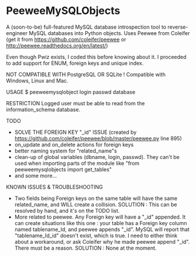 PeeweeMySQLObjects
==================

A (soon-to-be) full-featured MySQL database introspection tool to reverse-engineer MySQL databases into Python objects.
Uses Peewee from Coleifer (get it from https://github.com/coleifer/peewee or http://peewee.readthedocs.org/en/latest/)

Even though Pwiz exists, I coded this before knowing about it. I proceeded to add support for ENUM, foreign keys and unique index.

NOT COMPATIBLE WITH PostgreSQL OR SQLite !
Compatible with Windows, Linux and Mac.

USAGE
$ peeweemysqlobject login passwd database

RESTRICTION
Logged user must be able to read from the information_schema database.

TODO
* SOLVE THE FOREIGN KEY "_id" ISSUE (created by https://github.com/coleifer/peewee/blob/master/peewee.py line 895)
* on_update and on_delete actions for foreign keys
* better naming system for "related_name"s
* clean-up of global variables (dbname, login, passwd). They can't be used when importing parts of the module like "from peeweemysqlobjects import get_tables"
* and some more...

KNOWN ISSUES & TROUBLESHOOTING
* Two fields being Foreign keys on the same table will have the same related_name, and WILL create a collision.
    SOLUTION : This can be resolved by hand, and it's on the TODO list.
* More related to peewee. Any Foreign key will have a "_id" appended. It can create situations like this one : your table has a Foreign key column named tablename_Id, 
    and peewee appends "_id". MySQL will report that "tablename_Id_id" doesn't exist, which is true. I need to either think about a workaround, or ask Coleifer why he
    made peewee append "_id". There must be a reason.
    SOLUTION : None at the moment.
